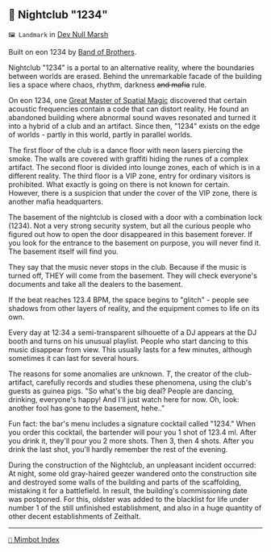 ## 🪩 Nightclub "1234"

`🖼️ Landmark` in [Dev Null Marsh](<https://zeithalt.github.io/r/dev_null_marsh>)

Built on eon 1234 by [Band of Brothers](<https://zeithalt.github.io/r/band_of_brothers.html>).

Nightclub "1234" is a portal to an alternative reality, where the boundaries between worlds are erased. Behind the unremarkable facade of the building lies a space where chaos, rhythm, darkness ~~and mafia~~ rule.

On eon 1234, one [Great Master of Spatial Magic](<https://zeithalt.github.io/r/t.html>) discovered that certain acoustic frequencies contain a code that can distort reality. He found an abandoned building where abnormal sound waves resonated and turned it into a hybrid of a club and an artifact. Since then, "1234" exists on the edge of worlds - partly in this world, partly in parallel worlds.

The first floor of the club is a dance floor with neon lasers piercing the smoke. The walls are covered with graffiti hiding the runes of a complex artifact. The second floor is divided into lounge zones, each of which is in a different reality. The third floor is a VIP zone, entry for ordinary visitors is prohibited. What exactly is going on there is not known for certain. However, there is a suspicion that under the cover of the VIP zone, there is another mafia headquarters.

The basement of the nightclub is closed with a door with a combination lock (1234). Not a very strong security system, but all the curious people who figured out how to open the door disappeared in this basement forever. If you look for the entrance to the basement on purpose, you will never find it. The basement itself will find you.

They say that the music never stops in the club. Because if the music is turned off, THEY will come from the basement. They will check everyone's documents and take all the dealers to the basement.

If the beat reaches 123.4 BPM, the space begins to "glitch" - people see shadows from other layers of reality, and the equipment comes to life on its own.

Every day at 12:34 a semi-transparent silhouette of a DJ appears at the DJ booth and turns on his unusual playlist. People who start dancing to this music disappear from view. This usually lasts for a few minutes, although sometimes it can last for several hours.

The reasons for some anomalies are unknown. _T_, the creator of the club-artifact, carefully records and studies these phenomena, using the club's guests as guinea pigs. "So what's the big deal? People are dancing, drinking, everyone's happy! And I'll just watch here for now. Oh, look: another fool has gone to the basement, hehe.."

Fun fact: the bar's menu includes a signature cocktail called "1234." When you order this cocktail, the bartender will pour you 1 shot of 123.4 ml. After you drink it, they'll pour you 2 more shots. Then 3, then 4 shots. After you drink the last shot, you'll hardly remember the rest of the evening.

During the construction of the Nightclub, an unpleasant incident occurred: At night, some old gray-haired geezer wandered onto the construction site and destroyed some walls of the building and parts of the scaffolding, mistaking it for a battlefield. In result, the building's commissioning date was postponed. For this, oldster was added to the blacklist for life under number 1 of the still unfinished establishment, and also in a huge quantity of other decent establishments of Zeithalt.

-----
[`📑` Mimbot Index](<https://zeithalt.github.io/r/#7b50>)
<!---
-->